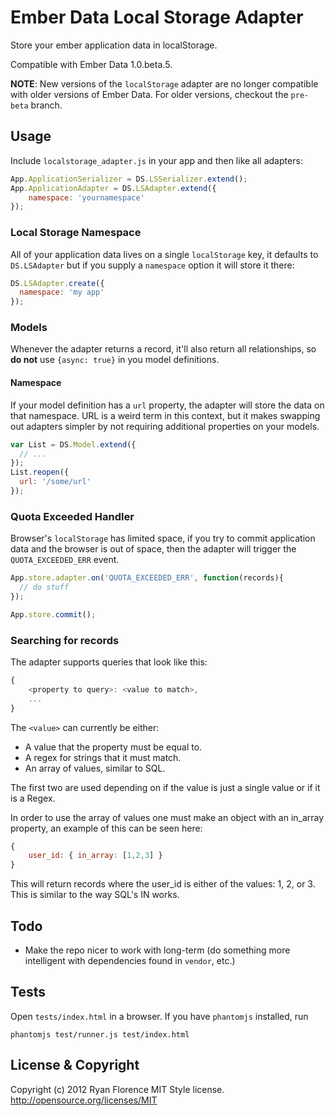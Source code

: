 Ember Data Local Storage Adapter
================================

Store your ember application data in localStorage.

Compatible with Ember Data 1.0.beta.5.

**NOTE**: New versions of the `localStorage` adapter are no longer compatible
with older versions of Ember Data. For older versions, checkout the `pre-beta`
branch.

Usage
-----

Include `localstorage_adapter.js` in your app and then like all adapters:

```js
App.ApplicationSerializer = DS.LSSerializer.extend();
App.ApplicationAdapter = DS.LSAdapter.extend({
    namespace: 'yournamespace'
});
```

### Local Storage Namespace

All of your application data lives on a single `localStorage` key, it defaults to `DS.LSAdapter` but if you supply a `namespace` option it will store it there:

```js
DS.LSAdapter.create({
  namespace: 'my app'
});
```

### Models

Whenever the adapter returns a record, it'll also return all
relationships, so __do not__ use `{async: true}` in you model definitions.

#### Namespace

If your model definition has a `url` property, the adapter will store the data on that namespace. URL is a weird term in this context, but it makes swapping out adapters simpler by not requiring additional properties on your models.

```js
var List = DS.Model.extend({
  // ...
});
List.reopen({
  url: '/some/url'
});
```

### Quota Exceeded Handler

Browser's `localStorage` has limited space, if you try to commit application data and the browser is out of space, then the adapter will trigger the `QUOTA_EXCEEDED_ERR` event.

```js
App.store.adapter.on('QUOTA_EXCEEDED_ERR', function(records){
  // do stuff
});

App.store.commit();
```

### Searching for records
The adapter supports queries that look like this:

```js
{
    <property to query>: <value to match>,
    ...
}
```

The ```<value>``` can currently be either:

* A value that the property must be equal to.
* A regex for strings that it must match.
* An array of values, similar to SQL.

The first two are used depending on if the value is just a single value or if it is a Regex.

In order to use the array of values one must make an object with an in_array property, an example of this can be seen here:

```js
{
    user_id: { in_array: [1,2,3] }
}
```

This will return records where the user_id is either of the values: 1, 2, or 3.
This is similar to the way SQL's IN works.

Todo
----

- Make the repo nicer to work with long-term (do something more intelligent with dependencies found in `vendor`, etc.)

Tests
-----

Open `tests/index.html` in a browser. If you have `phantomjs` installed,
run

    phantomjs test/runner.js test/index.html

License & Copyright
-------------------

Copyright (c) 2012 Ryan Florence
MIT Style license. http://opensource.org/licenses/MIT
